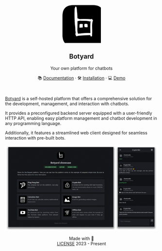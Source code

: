 <br>
<p align="center">
  <a href="https://github.com/cheatsnake/botyard">
    <img src="./docs/images/logo.svg" alt="logo" height="128">
  </a>
</p>

<h2 align="center">Botyard</h2>
<p align="center">Your own platform for chatbots</p>
<p align="center">📚 <a href="https://yurace.pro/botyard">Documentation</a> · 🛠️ <a href="https://yurace.pro/botyard/installation">Installation</a> · 💻 <a href="https://botyard.yurace.pro">Demo</a></p>
<br />

[Botyard](https://github.com/cheatsnake/botyard) is a self-hosted platform that offers a comprehensive solution for the development, management, and interaction with chatbots.

It provides a preconfigured backend server equipped with a user-friendly HTTP API, enabling easy platform management and chatbot development in any programming language.

Additionally, it features a streamlined web client designed for seamless interaction with pre-built bots.

<img src="./docs/images/preview.png" alt="preview"/>

<p></p>
<div align="center">Made with 💚</div>
<div align="center"><a href="https://github.com/cheatsnake/botyard/blob/master/LICENSE">LICENSE</a> 2023 - Present</div
